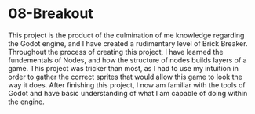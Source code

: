 # 08-Breakout
This project is the product of the culmination of me knowledge regarding the Godot engine, and I have created a rudimentary level of Brick Breaker. Throughout the process of creating this project, I have learned the fundementals of Nodes, and how the structure of nodes builds layers of a game. This project was tricker than most, as I had to use my intuition in order to gather the correct sprites that would allow this game to look the way it does. After finishing this project, I now am familiar with the tools of Godot and have basic understanding of what I am capable of doing within the engine.
